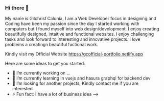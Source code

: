 ### Hi there 👋

My name is Gilchrist Calunia, I am a Web Developer focus in designing and Coding have been my passion since the day I started working with computers but I found myself into web design/development. I enjoy creating beautifully designed, intaitive and functional websites. I enjoy challenging tasks and look forward to interesting and innovative projects. I love problems a creatingn beautiful fuctional work.

Kindly visit my Official Website https://gcofficial-portfolio.netlify.app

Here are some ideas to get you started:

- 🔭 I’m currently working on ...
- 🌱 I’m currently learning in vuejs and hasura graphql for backend dev
- 👯 I’m looking  for another projects, Kindly contact me if you are interested
- ⚡ Fun fact: I have a lot of business idea 
-->
